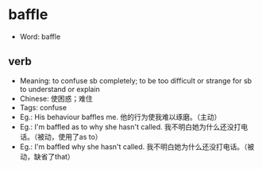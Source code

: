 # baffle

- Word: baffle

## verb

- Meaning: to confuse sb completely; to be too difficult or strange for sb to understand or explain
- Chinese: 使困惑；难住
- Tags: confuse
- Eg.: His behaviour baffles me. 他的行为使我难以琢磨。（主动）
- Eg.: I'm baffled as to why she hasn't called. 我不明白她为什么还没打电话。（被动，使用了as to）
- Eg.: I'm baffled why she hasn't called. 我不明白她为什么还没打电话。（被动，缺省了that）

